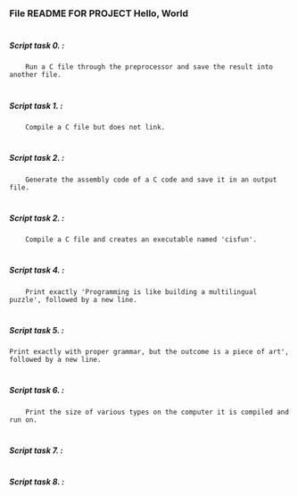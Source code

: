 ### File README FOR PROJECT Hello, World
#
#
##### Script task 0. :
        Run a C file through the preprocessor and save the result into another file.
#
##### Script task 1. :
        Compile a C file but does not link.
#
##### Script task 2. :
        Generate the assembly code of a C code and save it in an output file.
#
##### Script task 2. :
        Compile a C file and creates an executable named 'cisfun'.
#
##### Script task 4. :
        Print exactly 'Programming is like building a multilingual puzzle', followed by a new line.
#
##### Script task 5. :
	Print exactly with proper grammar, but the outcome is a piece of art', followed by a new line.
#
##### Script task 6. :
        Print the size of various types on the computer it is compiled and run on.
#
##### Script task 7. :
       
#
##### Script task 8. :
	
#
